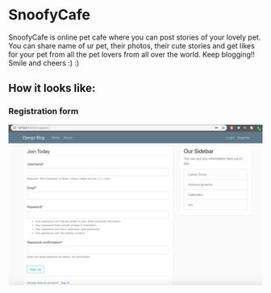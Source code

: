 # SnoofyCafe
SnoofyCafe is online pet cafe where you can post stories of your lovely pet. You can share name of ur pet, their photos, their cute stories and get likes for your pet from all the pet lovers from all over the world.
Keep blogging!! 
Smile and cheers :) :)

## How it looks like:

### Registration form
![alt text](https://github.com/abhishekBhartiProjects/snoofyCafe/blob/master/Screenshots/registrationform.png)
